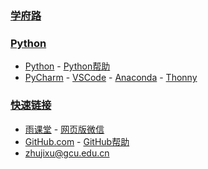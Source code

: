### **[学府路](http://xuefulu.com/)**

### **[Python](https://www.python.org/)**
+ [Python](https://www.python.org/downloads/) - [Python帮助](https://docs.python.org/zh-cn/3/)
+ [PyCharm](http://www.jetbrains.com/pycharm/download/) - [VSCode](https://code.visualstudio.com/) - [Anaconda](https://www.anaconda.com/distribution/) - [Thonny](https://thonny.org/)

### **[快速链接](https://github.com/login)**
+ [雨课堂](https://www.yuketang.cn/web) - [网页版微信](https://wx.qq.com/)
+ [GitHub.com](https://github.com/login) - [GitHub帮助](https://help.github.com/cn)
+ <zhujixu@gcu.edu.cn>

